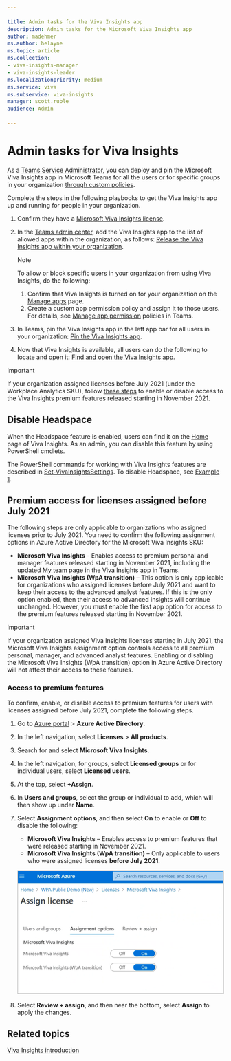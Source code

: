 ```yaml
---

title: Admin tasks for the Viva Insights app
description: Admin tasks for the Microsoft Viva Insights app
author: madehmer
ms.author: helayne
ms.topic: article
ms.collection: 
- viva-insights-manager
- viva-insights-leader
ms.localizationpriority: medium 
ms.service: viva
ms.subservice: viva-insights
manager: scott.ruble
audience: Admin

---
```


# Admin tasks for Viva Insights

As a [Teams Service Administrator](/microsoftteams/using-admin-roles#teams-roles-and-capabilities), you can deploy and pin the Microsoft Viva Insights app in Microsoft Teams for all the users or for specific groups in your organization [through custom policies](/microsoftteams/teams-app-setup-policies).

Complete the steps in the following playbooks to get the Viva Insights app up and running for people in your organization.

1. Confirm they have a [Microsoft Viva Insights license](../overview/plans-environments.md).
2. In the [Teams admin center](https://go.microsoft.com/fwlink/p/?linkid=2024339), add the Viva Insights app to the list of allowed apps within the organization, as follows:
[Release the Viva Insights app within your organization](https://download.microsoft.com/download/1/b/9/1b980a29-f166-4b72-8d8e-d1126f4028c7/Release-the-Insights-app.pdf).

   >[!Note]
   >To allow or block specific users in your organization from using Viva Insights, do the following:
   >
   >1. Confirm that Viva Insights is turned on for your organization on the [Manage apps](/microsoftteams/manage-apps) page.
   >2. Create a custom app permission policy and assign it to those users. For details, see [Manage app permission](/microsoftteams/manage-apps) policies in Teams.

3. In Teams, pin the Viva Insights app in the left app bar for all users in your organization: [Pin the Viva Insights app](https://download.microsoft.com/download/5/d/f/5df6c702-58f2-4768-b8e5-26ffd2c78b80/Pin-the-Insights-app.pdf).
4. Now that Viva Insights is available, all users can do the following to locate and open it: [Find and open the Viva Insights app](https://download.microsoft.com/download/c/a/6/ca665366-e059-4977-8175-04461af196c1/Find-and-open-the-Insights-app.pdf).

>[!Important]
>If your organization assigned licenses before July 2021 (under the Workplace Analytics SKU), follow [these steps](#access-to-premium-features) to enable or disable access to the Viva Insights premium features released starting in November 2021.

## Disable Headspace

When the Headspace feature is enabled, users can find it on the [Home](viva-insights-home.md) page of Viva Insights. As an admin, you can disable this feature by using PowerShell cmdlets.

The PowerShell commands for working with Viva Insights features are described in [Set-VivaInsightsSettings](/powershell/module/exchange/set-vivainsightssettings). To disable Headspace, see [Example 1](/powershell/module/exchange/set-vivainsightssettings).

## Premium access for licenses assigned before July 2021

The following steps are only applicable to organizations who assigned licenses prior to July 2021. You need to confirm the following assignment options in Azure Active Directory for the Microsoft Viva Insights SKU:

* **Microsoft Viva Insights** - Enables access to premium personal and manager features released starting in November 2021, including the updated [My team](../../use/myteam.md) page in the Viva Insights app in Teams.
* **Microsoft Viva Insights (WpA transition)** – This option is only applicable for organizations who assigned licenses before July 2021 and want to keep their access to the advanced analyst features. If this is the only option enabled, then their access to advanced insights will continue unchanged. However, you must enable the first app option for access to the premium features released starting in November 2021.

>[!Important]
>If your organization assigned Viva Insights licenses starting in July 2021, the Microsoft Viva Insights assignment option controls access to all premium personal, manager, and advanced analyst features. Enabling or disabling the Microsoft Viva Insights (WpA transition) option in Azure Active Directory will not affect their access to these features.

### Access to premium features

To confirm, enable, or disable access to premium features for users with licenses assigned before July 2021, complete the following steps.

1. Go to [Azure portal](https://portal.azure.com/) > **Azure Active Directory**.
2. In the left navigation, select **Licenses** > **All products**.
3. Search for and select **Microsoft Viva Insights**.
4. In the left navigation, for groups, select **Licensed groups** or for individual users, select **Licensed users**.
5. At the top, select **+Assign**.
6. In **Users and groups**, select the group or individual to add, which will then show up under **Name**.
7. Select **Assignment options**, and then select **On** to enable or **Off** to disable the following:

   * **Microsoft Viva Insights** – Enables access to premium features that were released starting in November 2021.
   * **Microsoft Viva Insights (WpA transition)** – Only applicable to users who were assigned licenses **before July 2021**.

    ![Azure AD license app options for Viva Insights](./images/wpa-transition-app-option.png)

8. Select **Review + assign**, and then near the bottom, select **Assign** to apply the changes.

## Related topics

[Viva Insights introduction](viva-teams-app.md)
